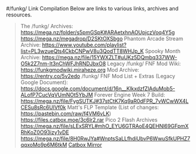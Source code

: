 #/funkg/ Link Compilation
Below are links to various links, archives and resources.
>The /funkg/ Archives:
https://mega.nz/folder/s5pmGSpK#ARAetxhnAOUpjczVoq4Y5g
https://mega.nz/megadrop/D2SKtOXSbgo
>Phantom Arcade Stream Archive:
https://www.youtube.com/playlist?list=PL3wzueQts4CkbCNPwV8u3QodTT8WHJp_K
>Spooky Month Archive:
https://mega.nz/file/15YWXZLT#uUKz5DQmbq337WW-O5k2Z7nm-It3nChWFJhRNDJbxO8
>Legacy /funkg/ FNF Mod Wiki:
https://funkgmodwiki.miraheze.org
>Mod Archive:
https://rentry.co/5v2edo
>/funkg/ FNF Mod List + Extras (Legacy Google Document):
https://docs.google.com/document/d/16n__KlkxdzfZlAduMob5-ALofP7CucVqVUmNOt5YbJM
>Forever Engine Week 7 Build:
https://mega.nz/file/FygSUTKJ#37stCtK7Kq9aR0dFPR_7vWCwWX4LCESu8sRc6UIVf0k
>Matt's FLP Template (List of changes: https://pastebin.com/raw/f4VM6vLK)
https://files.catbox.moe/3c6lr2.rar
>Pico 2 Flash Archives
https://mega.nz/file/sLExSRYL#mhO_EYU6GTRAoE4QEHNl69GFpmXRhKoZ0O93izy1vDE
https://mega.nz/file/8H0RwJYa#WnptsSaLLfhdiUbvP6WwuSfkUPHZ7qqxoMo9p6M6tkM
[Catbox Mirror](https://files.catbox.moe/uyynuh.rar)
